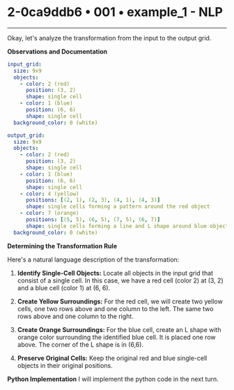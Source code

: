 # 2-0ca9ddb6 • 001 • example_1 - NLP

---
Okay, let's analyze the transformation from the input to the output grid.

**Observations and Documentation**

```yaml
input_grid:
  size: 9x9
  objects:
    - color: 2 (red)
      position: (3, 2)
      shape: single cell
    - color: 1 (blue)
      position: (6, 6)
      shape: single cell
  background_color: 0 (white)

output_grid:
  size: 9x9
  objects:
    - color: 2 (red)
      position: (3, 2)
      shape: single cell
    - color: 1 (blue)
      position: (6, 6)
      shape: single cell
    - color: 4 (yellow)
      positions: [(2, 1), (2, 3), (4, 1), (4, 3)]
      shape: single cells forming a pattern around the red object
    - color: 7 (orange)
      positions: [(5, 5), (6, 5), (7, 5), (6, 7)]
      shape: single cells forming a line and L shape around blue object
  background_color: 0 (white)
```

**Determining the Transformation Rule**

Here's a natural language description of the transformation:

1.  **Identify Single-Cell Objects:** Locate all objects in the input grid that consist of a single cell. In this case, we have a red cell (color 2) at (3, 2) and a blue cell (color 1) at (6, 6).

2.  **Create Yellow Surroundings:** For the red cell, we will create two yellow cells, one two rows above and one column to the left. The same two rows above and one column to the right.
    
3.  **Create Orange Surroundings:** For the blue cell, create an L shape with orange color surrounding the identified blue cell. It is placed one row above.
    The corner of the L shape is in (6,6).

4.  **Preserve Original Cells:** Keep the original red and blue single-cell objects in their original positions.

**Python Implementation**
I will implement the python code in the next turn.

